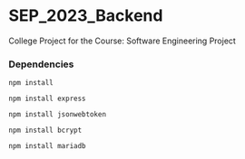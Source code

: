 # SEP_2023_Backend
College Project for the Course: Software Engineering Project

### Dependencies
```
npm install
```

```
npm install express
```

```
npm install jsonwebtoken
```

```
npm install bcrypt
```

```
npm install mariadb
```
